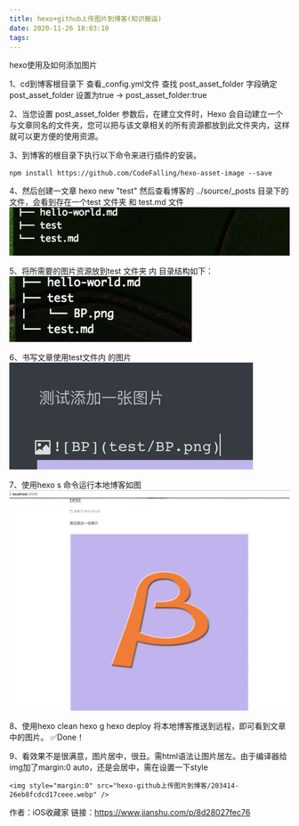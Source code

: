 ```yaml
---
title: hexo+github上传图片到博客(知识搬运)
date: 2020-11-26 18:03:10
tags:
---
```

hexo使用及如何添加图片
<!--more-->

1、cd到博客根目录下 查看_config.yml文件 查找 post_asset_folder 字段确定post_asset_folder 设置为true -> post_asset_folder:true

2、当您设置 post_asset_folder 参数后，在建立文件时，Hexo 会自动建立一个与文章同名的文件夹，您可以把与该文章相关的所有资源都放到此文件夹内，这样就可以更方便的使用资源。

3、到博客的根目录下执行以下命令来进行插件的安装。

```
npm install https://github.com/CodeFalling/hexo-asset-image --save
```

4、然后创建一文章 hexo new "test" 然后查看博客的 ../source/_posts 目录下的文件，会看到存在一个test 文件夹 和 test.md 文件
<img style="margin:0" src="hexo-github上传图片到博客/203414-3e5d297effdff3d6.webp" />



5、将所需要的图片资源放到test 文件夹 内 目录结构如下：
<img style="margin:0" src="hexo-github上传图片到博客/203414-7a4566f5a8901158.webp" />

6、书写文章使用test文件内 的图片
<img style="margin:0" src="hexo-github上传图片到博客/203414-670dc6930c83cb4c.webp" />

7、使用hexo s 命令运行本地博客如图
<img style="margin:0" src="hexo-github上传图片到博客/203414-26eb8fcdcd17ceee.webp" />
 
8、使用hexo clean hexo g hexo deploy 将本地博客推送到远程，即可看到文章中的图片。
✅Done！

9、看效果不是很满意，图片居中，很丑。需html语法让图片居左。由于编译器给img加了margin:0 auto，还是会居中，需在设置一下style

```
<img style="margin:0" src="hexo-github上传图片到博客/203414-26eb8fcdcd17ceee.webp" />
```

作者：iOS收藏家
链接：https://www.jianshu.com/p/8d28027fec76
</div>

